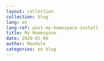 ```yaml
---
layout: collection
collection: blog
lang: en
lang-ref: post-my-homespace-install
title: My Homespace
date: 2020-01-08
author: Moodule
categories: en blog
---
```

